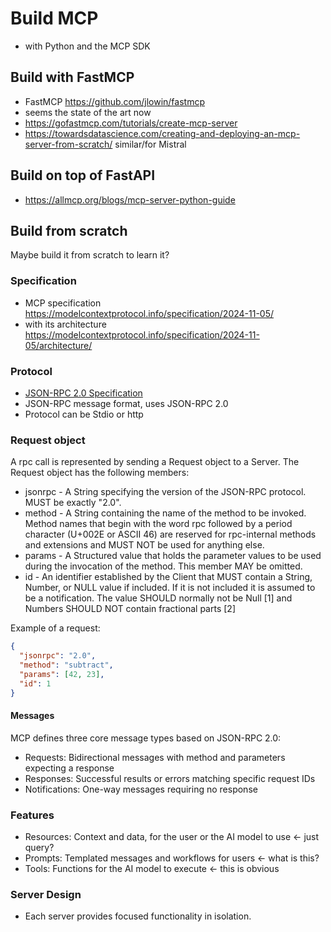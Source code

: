 # Build MCP

* with Python and the MCP SDK

## Build with FastMCP

* FastMCP <https://github.com/jlowin/fastmcp>
* seems the state of the art now
* <https://gofastmcp.com/tutorials/create-mcp-server>
* <https://towardsdatascience.com/creating-and-deploying-an-mcp-server-from-scratch/> similar/for Mistral

## Build on top of FastAPI

* <https://allmcp.org/blogs/mcp-server-python-guide>

## Build from scratch

Maybe build it from scratch to learn it?

### Specification

* MCP specification <https://modelcontextprotocol.info/specification/2024-11-05/>
* with its architecture <https://modelcontextprotocol.info/specification/2024-11-05/architecture/>

### Protocol

* [JSON-RPC 2.0 Specification](https://www.jsonrpc.org/specification)
* JSON-RPC message format, uses JSON-RPC 2.0
* Protocol can be Stdio or http

### Request object

A rpc call is represented by sending a Request object to a Server. The Request object has the following members:

* jsonrpc - A String specifying the version of the JSON-RPC protocol. MUST be exactly "2.0".
* method - A String containing the name of the method to be invoked. Method names that begin with the word rpc followed by a period character (U+002E or ASCII 46) are reserved for rpc-internal methods and extensions and MUST NOT be used for anything else.
* params - A Structured value that holds the parameter values to be used during the invocation of the method. This member MAY be omitted.
* id - An identifier established by the Client that MUST contain a String, Number, or NULL value if included. If it is not included it is assumed to be a notification. The value SHOULD normally not be Null [1] and Numbers SHOULD NOT contain fractional parts [2]

Example of a request:

```json
{
  "jsonrpc": "2.0",
  "method": "subtract",
  "params": [42, 23],
  "id": 1
}
```

#### Messages

MCP defines three core message types based on JSON-RPC 2.0:

* Requests: Bidirectional messages with method and parameters expecting a response
* Responses: Successful results or errors matching specific request IDs
* Notifications: One-way messages requiring no response

### Features

* Resources: Context and data, for the user or the AI model to use <- just query?
* Prompts: Templated messages and workflows for users <- what is this?
* Tools: Functions for the AI model to execute <- this is obvious

### Server Design

* Each server provides focused functionality in isolation.
